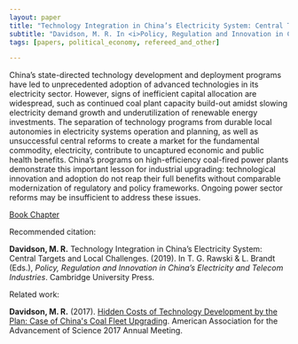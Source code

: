 ```yaml
---
layout: paper
title: "Technology Integration in China’s Electricity System: Central Targets and Local Challenges"
subtitle: "Davidson, M. R. In <i>Policy, Regulation and Innovation in China's Electricity and Telecom Industries.</i>"
tags: [papers, political_economy, refereed_and_other]

---
```


China’s state-directed technology development and deployment programs have led to unprecedented adoption of advanced technologies in its electricity sector. However, signs of inefficient capital allocation are widespread, such as continued coal plant capacity build-out amidst slowing electricity demand growth and underutilization of renewable energy investments. The separation of technology programs from durable local autonomies in electricity systems operation and planning, as well as unsuccessful central reforms to create a market for the fundamental commodity, electricity, contribute to uncaptured economic and public health benefits. China’s programs on high-efficiency coal-fired power plants demonstrate this important lesson for industrial upgrading: technological innovation and adoption do not reap their full benefits without comparable modernization of regulatory and policy frameworks. Ongoing power sector reforms may be insufficient to address these issues.

[Book Chapter](https://www.cambridge.org/core/books/policy-regulation-and-innovation-in-chinas-electricity-and-telecom-industries/technology-integration-in-chinas-electricity-system-central-targets-and-local-challenges/47F1DAE695C8D264833DB1EDEE1F19F1)

Recommended citation:

**Davidson, M. R.** Technology Integration in China’s Electricity System: Central Targets and Local Challenges. (2019). In T. G. Rawski & L. Brandt (Eds.), _Policy, Regulation and Innovation in China’s Electricity and Telecom Industries_. Cambridge University Press.

Related work:

**Davidson, M. R.** (2017). [Hidden Costs of Technology Development by the Plan: Case of China's Coal Fleet Upgrading](/2017-03-10-hidden-costs-technology-china-coal/). American Association for the Advancement of Science 2017 Annual Meeting.
